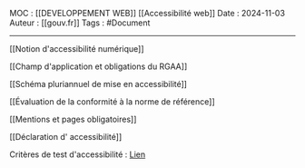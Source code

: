 MOC : [[DEVELOPPEMENT WEB]] [[Accessibilité web]]
Date : 2024-11-03
Auteur : [[gouv.fr]]
Tags : #Document 


---

[[Notion d'accessibilité numérique]]

[[Champ d'application et obligations du RGAA]]

[[Schéma pluriannuel de mise en accessibilité]]

[[Évaluation de la conformité à la norme de référence]]

[[Mentions et pages obligatoires]]

[[Déclaration d' accessibilité]]

Critères de test d'accessibilité : [Lien](https://accessibilite.numerique.gouv.fr/methode/criteres-et-tests/)

